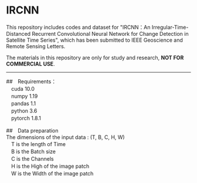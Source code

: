 # IRCNN

This repository includes codes and dataset for "IRCNN：An Irregular-Time-Distanced Recurrent Convolutional Neural Network for Change Detection in Satellite Time Series", which has been submitted to IEEE Geoscience and Remote Sensing Letters.

The materials in this repository are only for study and research, **NOT FOR COMMERCIAL USE**.  
***

##　Requirements：  
　cuda 10.0  
　numpy 1.19  
　pandas 1.1  
　python 3.6  
　pytorch 1.8.1    

##　Data preparation  
The dimensions of the input data :  (T, B, C, H, W)  
　T is the length of Time  
　B is the Batch size  
　C is the Channels  
　H is the High of the image patch  
　W is the Width of the image patch  
